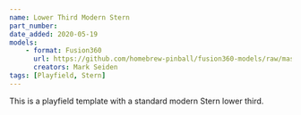 ```yaml
---
name: Lower Third Modern Stern
part_number:
date_added: 2020-05-19
models: 
    - format: Fusion360
      url: https://github.com/homebrew-pinball/fusion360-models/raw/master/playfields/Lower%20Third%20Modern%20Stern.f3d
      creators: Mark Seiden
tags: [Playfield, Stern]
---
```


This is a playfield template with a standard modern Stern lower third.
